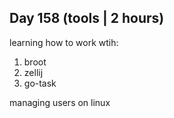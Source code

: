 ## Day 158 (tools | 2 hours)

learning how to work wtih:
1. broot
2. zellij
3. go-task

managing users on linux
